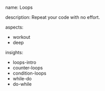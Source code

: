 name: Loops

description: Repeat your code with no effort.

aspects:
  - workout
  - deep

insights:
  - loops-intro
  - counter-loops
  - condition-loops
  - while-do
  - do-while